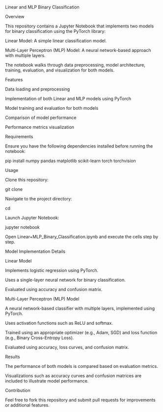 Linear and MLP Binary Classification

Overview

This repository contains a Jupyter Notebook that implements two models for binary classification using the PyTorch library:

Linear Model: A simple linear classification model.

Multi-Layer Perceptron (MLP) Model: A neural network-based approach with multiple layers.

The notebook walks through data preprocessing, model architecture, training, evaluation, and visualization for both models.

Features

Data loading and preprocessing

Implementation of both Linear and MLP models using PyTorch

Model training and evaluation for both models

Comparison of model performance

Performance metrics visualization

Requirements

Ensure you have the following dependencies installed before running the notebook:

pip install numpy pandas matplotlib scikit-learn torch torchvision

Usage

Clone this repository:

git clone <repository-url>

Navigate to the project directory:

cd <repository-folder>

Launch Jupyter Notebook:

jupyter notebook

Open Linear+MLP_Binary_Classification.ipynb and execute the cells step by step.

Model Implementation Details

Linear Model

Implements logistic regression using PyTorch.

Uses a single-layer neural network for binary classification.

Evaluated using accuracy and confusion matrix.

Multi-Layer Perceptron (MLP) Model

A neural network-based classifier with multiple layers, implemented using PyTorch.

Uses activation functions such as ReLU and softmax.

Trained using an appropriate optimizer (e.g., Adam, SGD) and loss function (e.g., Binary Cross-Entropy Loss).

Evaluated using accuracy, loss curves, and confusion matrix.

Results

The performance of both models is compared based on evaluation metrics.

Visualizations such as accuracy curves and confusion matrices are included to illustrate model performance.

Contribution

Feel free to fork this repository and submit pull requests for improvements or additional features.

